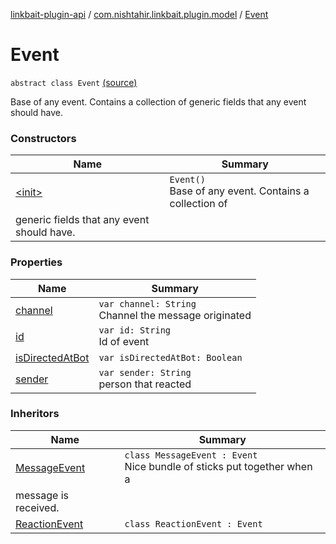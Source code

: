 [linkbait-plugin-api](../../index.md) / [com.nishtahir.linkbait.plugin.model](../index.md) / [Event](.)

# Event

`abstract class Event` [(source)](https://gitlab.com/nishtahir/linkbait/tree/master/linkbait-plugin-api/src/main/kotlin//com/nishtahir/linkbait/plugin/model/Event.kt#L7)

Base of any event. Contains a collection of
generic fields that any event should have.

### Constructors

| Name | Summary |
|---|---|
| [&lt;init&gt;](-init-.md) | `Event()`<br>Base of any event. Contains a collection of
generic fields that any event should have. |

### Properties

| Name | Summary |
|---|---|
| [channel](channel.md) | `var channel: String`<br>Channel the message originated |
| [id](id.md) | `var id: String`<br>Id of event |
| [isDirectedAtBot](is-directed-at-bot.md) | `var isDirectedAtBot: Boolean` |
| [sender](sender.md) | `var sender: String`<br>person that reacted |

### Inheritors

| Name | Summary |
|---|---|
| [MessageEvent](../../com.nishtahir.linkbait.plugin/-message-event/index.md) | `class MessageEvent : Event`<br>Nice bundle of sticks put together when a
message is received. |
| [ReactionEvent](../../com.nishtahir.linkbait.plugin/-reaction-event/index.md) | `class ReactionEvent : Event` |
